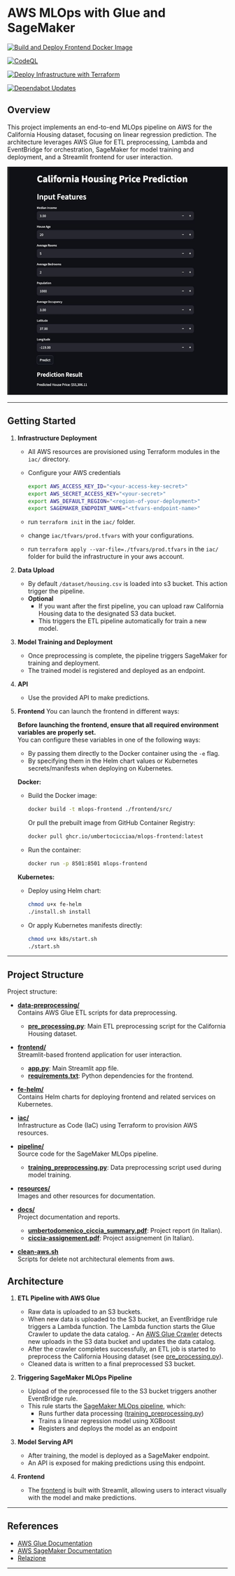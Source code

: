 # AWS MLOps with Glue and SageMaker

[![Build and Deploy Frontend Docker Image](https://github.com/umbertocicciaa/aws-mlops/actions/workflows/frontend.yaml/badge.svg)](https://github.com/umbertocicciaa/aws-mlops/actions/workflows/frontend.yaml)

[![CodeQL](https://github.com/umbertocicciaa/aws-mlops/actions/workflows/github-code-scanning/codeql/badge.svg)](https://github.com/umbertocicciaa/aws-mlops/actions/workflows/github-code-scanning/codeql)

[![Deploy Infrastructure with Terraform](https://github.com/umbertocicciaa/aws-mlops/actions/workflows/iac.yaml/badge.svg)](https://github.com/umbertocicciaa/aws-mlops/actions/workflows/iac.yaml)

[![Dependabot Updates](https://github.com/umbertocicciaa/aws-mlops/actions/workflows/dependabot/dependabot-updates/badge.svg)](https://github.com/umbertocicciaa/aws-mlops/actions/workflows/dependabot/dependabot-updates)

## Overview

This project implements an end-to-end MLOps pipeline on AWS for the California Housing dataset, focusing on linear regression prediction. The architecture leverages AWS Glue for ETL preprocessing, Lambda and EventBridge for orchestration, SageMaker for model training and deployment, and a Streamlit frontend for user interaction.

![Demo](resources/demo.png)

---

## Getting Started

1. **Infrastructure Deployment**
   - All AWS resources are provisioned using Terraform modules in the `iac/` directory.
   - Configure your AWS credentials

      ```bash
      export AWS_ACCESS_KEY_ID="<your-access-key-secret>"
      export AWS_SECRET_ACCESS_KEY="<your-secret>"
      export AWS_DEFAULT_REGION="<region-of-your-deployment>"
      export SAGEMAKER_ENDPOINT_NAME="<tfvars-endpoint-name>"
      ```

   - run `terraform init` in the `iac/` folder.
   - change `iac/tfvars/prod.tfvars` with your configurations.
   - run `terraform apply --var-file=./tfvars/prod.tfvars` in the `iac/` folder for build the infrastructure in your aws account.

2. **Data Upload**
   - By default `/dataset/housing.csv` is loaded into s3 bucket. This action trigger the pipeline.
   - **Optional**
      - If you want after the first pipeline, you can upload raw California Housing data to the designated S3 data bucket.
      - This triggers the ETL pipeline automatically for train a new model.

3. **Model Training and Deployment**
   - Once preprocessing is complete, the pipeline triggers SageMaker for training and deployment.
   - The trained model is registered and deployed as an endpoint.

4. **API**
   - Use the provided API to make predictions.

5. **Frontend** You can launch the frontend in different ways:

   **Before launching the frontend, ensure that all required environment variables are properly set.**  
   You can configure these variables in one of the following ways:
   - By passing them directly to the Docker container using the `-e` flag.
   - By specifying them in the Helm chart values or Kubernetes secrets/manifests when deploying on Kubernetes.

   **Docker:**
   - Build the Docker image:

      ```bash
      docker build -t mlops-frontend ./frontend/src/
      ```

     Or pull the prebuilt image from GitHub Container Registry:

      ```bash
      docker pull ghcr.io/umbertocicciaa/mlops-frontend:latest
      ```

   - Run the container:

      ```bash
      docker run -p 8501:8501 mlops-frontend
      ```

   **Kubernetes:**
   - Deploy using Helm chart:

      ```bash
      chmod u+x fe-helm
      ./install.sh install
      ```

   - Or apply Kubernetes manifests directly:

      ```bash
      chmod u+x k8s/start.sh
      ./start.sh
      ```

---

## Project Structure

Project structure:

- **[data-preprocessing/](data-preprocessing/)**  
   Contains AWS Glue ETL scripts for data preprocessing.
  - **[pre_processing.py](data-preprocessing/pre_processing.py)**: Main ETL preprocessing script for the California Housing dataset.

- **[frontend/](frontend/)**  
   Streamlit-based frontend application for user interaction.
  - **[app.py](frontend/src/app.py)**: Main Streamlit app file.
  - **[requirements.txt](frontend/src/requirements.txt)**: Python dependencies for the frontend.

- **[fe-helm/](fe-helm/)**  
   Contains Helm charts for deploying frontend and related services on Kubernetes.

- **[iac/](iac/)**  
   Infrastructure as Code (IaC) using Terraform to provision AWS resources.

- **[pipeline/](pipeline/)**  
   Source code for the SageMaker MLOps pipeline.
  - **[training_preprocessing.py](pipeline/training_preprocessing.py)**: Data preprocessing script used during model training.

- **[resources/](resources/)**  
   Images and other resources for documentation.

- **[docs/](docs/)**  
   Project documentation and reports.
  - **[umbertodomenico_ciccia_summary.pdf](docs/umbertodomenico_ciccia_summary.pdf)**: Project report (in Italian).
  - **[ciccia-assignement.pdf](docs/ciccia-assignement.pdf)**: Project assignement (in Italian).

- **[clean-aws.sh](clean-aws.sh)**  
   Scripts for delete not architectural elements from aws.

## Architecture

1. **ETL Pipeline with AWS Glue**
   - Raw data is uploaded to an S3 buckets.
   - When new data is uploaded to the S3 bucket, an EventBridge rule triggers a Lambda function. The Lambda function starts the Glue Crawler to update the data catalog.  - An [AWS Glue Crawler](iac/modules/terraform-aws-glue/README.md) detects new uploads in the S3 data bucket and updates the data catalog.
   - After the crawler completes successfully, an ETL job is started to preprocess the California Housing dataset (see [pre_processing.py](data-preprocessing/pre_processing.py)).
   - Cleaned data is written to a final preprocessed S3 bucket.

2. **Triggering SageMaker MLOps Pipeline**
   - Upload of the preprocessed file to the S3 bucket triggers another EventBridge rule.
   - This rule starts the [SageMaker MLOps pipeline](iac/modules/terraform-aws-sagemaker/README.md), which:
     - Runs further data processing ([training_preprocessing.py](pipeline/training_preprocessing.py))
     - Trains a linear regression model using XGBoost
     - Registers and deploys the model as an endpoint

3. **Model Serving API**
   - After training, the model is deployed as a SageMaker endpoint.
   - An API is exposed for making predictions using this endpoint.

4. **Frontend**
   - The [frontend](frontend/README.md) is built with Streamlit, allowing users to interact visually with the model and make predictions.

---

## References

- [AWS Glue Documentation](https://docs.aws.amazon.com/glue/)
- [AWS SageMaker Documentation](https://docs.aws.amazon.com/sagemaker/)
- [Relazione](docs/umbertodomenico_ciccia_summary.pdf)

---
